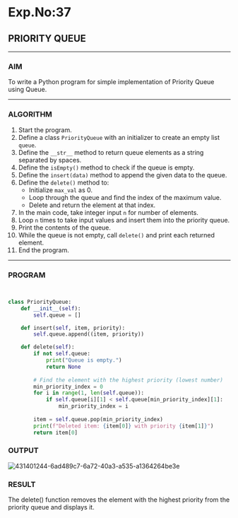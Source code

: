 # Exp.No:37  
## PRIORITY QUEUE

---

### AIM  
To write a Python program for simple implementation of Priority Queue using Queue.

---

### ALGORITHM

1. Start the program.  
2. Define a class `PriorityQueue` with an initializer to create an empty list `queue`.  
3. Define the `__str__` method to return queue elements as a string separated by spaces.  
4. Define the `isEmpty()` method to check if the queue is empty.  
5. Define the `insert(data)` method to append the given data to the queue.  
6. Define the `delete()` method to:  
   - Initialize `max_val` as 0.  
   - Loop through the queue and find the index of the maximum value.  
   - Delete and return the element at that index.  
7. In the main code, take integer input `n` for number of elements.  
8. Loop `n` times to take input values and insert them into the priority queue.  
9. Print the contents of the queue.  
10. While the queue is not empty, call `delete()` and print each returned element.  
11. End the program.

---

### PROGRAM

```python


class PriorityQueue:
    def __init__(self):
        self.queue = []

    def insert(self, item, priority):
        self.queue.append((item, priority))

    def delete(self):
        if not self.queue:
            print("Queue is empty.")
            return None
        
        # Find the element with the highest priority (lowest number)
        min_priority_index = 0
        for i in range(1, len(self.queue)):
            if self.queue[i][1] < self.queue[min_priority_index][1]:
                min_priority_index = i
        
        item = self.queue.pop(min_priority_index)
        print(f"Deleted item: {item[0]} with priority {item[1]}")
        return item[0]

```

### OUTPUT

![431401244-6ad489c7-6a72-40a3-a535-a1364264be3e](https://github.com/user-attachments/assets/a342024b-b2f1-45b7-a458-81fa6a150e90)


### RESULT

The delete() function removes the element with the highest priority from the priority queue and displays it.
